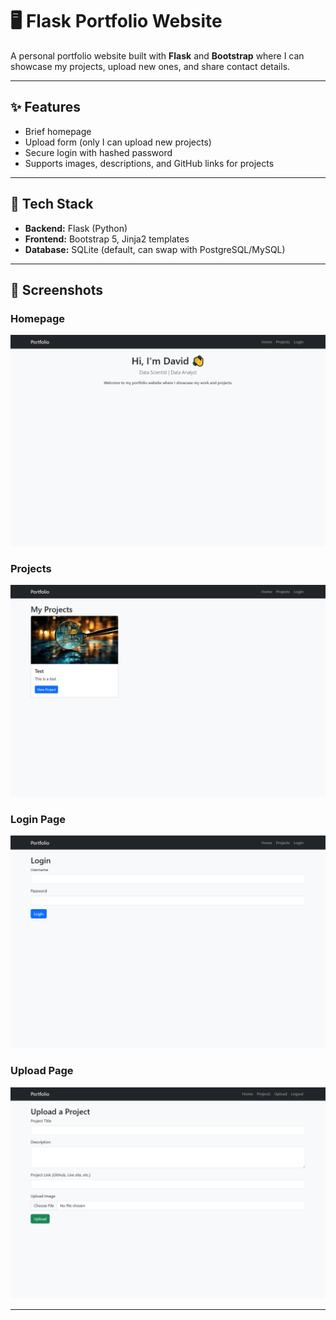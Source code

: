# 🖥️ Flask Portfolio Website

A personal portfolio website built with **Flask** and **Bootstrap** where I can showcase my projects, upload new ones, and share contact details.

---

## ✨ Features
- Brief homepage 
- Upload form (only I can upload new projects)  
- Secure login with hashed password  
- Supports images, descriptions, and GitHub links for projects  

---

## 🚀 Tech Stack
- **Backend:** Flask (Python)  
- **Frontend:** Bootstrap 5, Jinja2 templates  
- **Database:** SQLite (default, can swap with PostgreSQL/MySQL)  

---

## 📸 Screenshots
### Homepage
![Homepage](static/screenshots/Home.png)

### Projects
![Projects](static/screenshots/Projects.png)

### Login Page
![Login](static/screenshots/Login.png)

### Upload Page
![Uploads](static/screenshots/Uploads.png)

---

